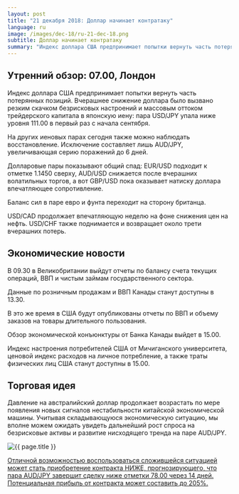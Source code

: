 ```yaml
---
layout: post
title: "21 декабря 2018: Доллар начинает контратаку"
language: ru
image: /images/dec-18/ru-21-dec-18.png
subtitle: Доллар начинает контратаку
summary: "Индекс доллара США предпринимает попытки вернуть часть потерянных позиций. Вчерашнее снижение доллара было вызвано резким скачком безрисковых настроений и массовым оттоком трейдерского капитала в японскую иену: пара USD/JPY упала ниже уровня 111.00 в первый раз с начала сентября"
---
```

## Утренний обзор: 07.00, Лондон
 
Индекс доллара США предпринимает попытки вернуть часть потерянных позиций. Вчерашнее снижение доллара было вызвано резким скачком безрисковых настроений и массовым оттоком трейдерского капитала в японскую иену: пара USD/JPY упала ниже уровня 111.00 в первый раз с начала сентября.

На других иеновых парах сегодня также можно наблюдать восстановление. Исключение составляет лишь AUD/JPY, увеличивающая серию поражений до 6 дней.

Долларовые пары показывают общий спад: EUR/USD подходит к отметке 1.1450 сверху, AUD/USD снижается после вчерашних волатильных торгов, а вот GBP/USD пока оказывает натиску доллара впечатляющее сопротивление.

Баланс сил в паре евро и фунта переходит на сторону британца.

USD/CAD продолжает впечатляющую неделю на фоне снижения цен на нефть. USD/CHF также поднимается и возвращает около трети вчерашних потерь.
 
## Экономические новости
 
В 09.30 в Великобритании выйдут отчеты по балансу счета текущих операций, ВВП и чистым займам государственного сектора.

Данные по розничным продажам и ВВП Канады станут доступны в 13.30.

В это же время в США будут опубликованы отчеты по ВВП и объему заказов на товары длительного пользования.

Обзор экономической конъюнктуры от Банка Канады выйдет в 15.00.

Индекс настроения потребителей США от Мичиганского университета, ценовой индекс расходов на личное потребление, а также траты физических лиц США станут доступны в 15.00.

## Торговая идея

Давление на австралийский доллар продолжает возрастать по мере появления новых сигналов нестабильности китайской экономической машины. Учитывая складывающуюся экономическую ситуацию, мы вполне можем ожидать увидеть дальнейший рост спроса на безрисковые активы и развитие нисходящего тренда на паре AUD/JPY.

<img src="{{ site.url }}/images/dec-18/ru-21-dec-18.png" alt="{{ page.title }}"  title="{{ page.title }}">

<a href="%LINK%%?currency=USD&market=forex&underlying=frxAUDJPY&formname=higherlower&duration_amount=14&duration_units=d&amount=10&amount_type=stake&expiry_type=duration&barrier=78.00" target="_blank" rel="noopener noreferrer nofollow">Отличной возможностью воспользоваться сложившейся ситуацией может стать приобретение контракта НИЖЕ, прогнозирующего, что пара AUD/JPY завершит сделку ниже отметки 78.00 через 14 дней. Потенциальная прибыль от контракта может составить до 205%.</a>
